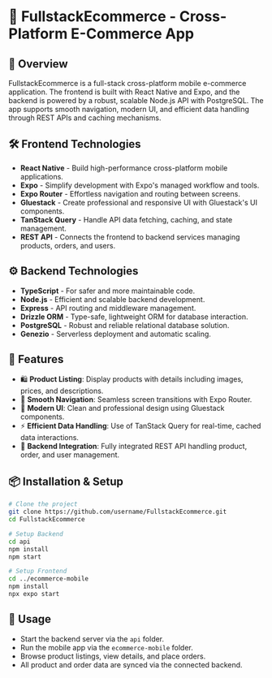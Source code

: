 # 🛒 FullstackEcommerce - Cross-Platform E-Commerce App

## 🚀 Overview
FullstackEcommerce is a full-stack cross-platform mobile e-commerce application. The frontend is built with React Native and Expo, and the backend is powered by a robust, scalable Node.js API with PostgreSQL. The app supports smooth navigation, modern UI, and efficient data handling through REST APIs and caching mechanisms. 

## 🛠️ Frontend Technologies
- **React Native** - Build high-performance cross-platform mobile applications.
- **Expo** - Simplify development with Expo's managed workflow and tools.
- **Expo Router** - Effortless navigation and routing between screens.
- **Gluestack** - Create professional and responsive UI with Gluestack's UI components.
- **TanStack Query** - Handle API data fetching, caching, and state management.
- **REST API** - Connects the frontend to backend services managing products, orders, and users.

## ⚙️ Backend Technologies
- **TypeScript** - For safer and more maintainable code.
- **Node.js** - Efficient and scalable backend development.
- **Express** - API routing and middleware management.
- **Drizzle ORM** - Type-safe, lightweight ORM for database interaction.
- **PostgreSQL** - Robust and reliable relational database solution.
- **Genezio** - Serverless deployment and automatic scaling.

## 📌 Features
- 🛍️ **Product Listing**: Display products with details including images, prices, and descriptions.
- 🧭 **Smooth Navigation**: Seamless screen transitions with Expo Router.
- 🎨 **Modern UI**: Clean and professional design using Gluestack components.
- ⚡ **Efficient Data Handling**: Use of TanStack Query for real-time, cached data interactions.
- 🔗 **Backend Integration**: Fully integrated REST API handling product, order, and user management.

## 📦 Installation & Setup
```sh
# Clone the project
git clone https://github.com/username/FullstackEcommerce.git
cd FullstackEcommerce

# Setup Backend
cd api
npm install
npm start

# Setup Frontend
cd ../ecommerce-mobile
npm install
npx expo start
```

## 🚀 Usage
- Start the backend server via the `api` folder.
- Run the mobile app via the `ecommerce-mobile` folder.
- Browse product listings, view details, and place orders.
- All product and order data are synced via the connected backend.
